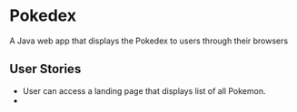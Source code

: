 # Pokedex
A Java web app that displays the Pokedex to users through their browsers

## User Stories
- User can access a landing page that displays list of all Pokemon.
- 